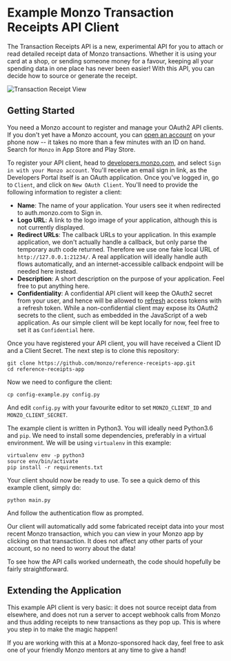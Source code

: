 Example Monzo Transaction Receipts API Client
=========

The Transaction Receipts API is a new, experimental API for you to attach or read detailed receipt data of Monzo transactions. Whether it is using your card at a shop, or sending someone money for a favour, keeping all your spending data in one place has never been easier! With this API, you can decide how to source or generate the receipt.

![Transaction Receipt View](https://user-images.githubusercontent.com/42541688/51318101-42637c00-1a51-11e9-98eb-f73cacff9bdc.jpg)

## Getting Started
You need a Monzo account to register and manage your OAuth2 API clients. If you don't yet have a Monzo account, you can [open an account](https://monzo.com) on your phone now -- it takes no more than a few minutes with an ID on hand. Search for `Monzo` in App Store and Play Store.

To register your API client, head to [developers.monzo.com](http://developers.monzo.com), and select `Sign in with your Monzo account`. You'll receive an email sign in link, as the Developers Portal itself is an OAuth application. Once you've logged in, go to `Client`, and click on `New OAuth Client`. You'll need to provide the following information to register a client:

* **Name**: The name of your application. Your users see it when redirected to auth.monzo.com to Sign in.
* **Logo URL**: A link to the logo image of your application, although this is not currently displayed.
* **Redirect URLs**: The callback URLs to your application. In this example application, we don't actually handle a callback, but only parse the temporary auth code returned. Therefore we use one fake local URL of `http://127.0.0.1:21234/`. A real application will ideally handle auth flows automatically, and an internet-accessible callback endpoint will be needed here instead.
* **Description**: A short description on the purpose of your application. Feel free to put anything here.
* **Confidentiality**: A confidential API client will keep the OAuth2 secret from your user, and hence will be allowed to [refresh](https://docs.monzo.com/#refreshing-access) access tokens with a refresh token. While a non-confidential client may expose its OAuth2 secrets to the client, such as embedded in the JavaScript of a web application. As our simple client will be kept locally for now, feel free to set it as `Confidential` here.

Once you have registered your API client, you will have received a Client ID and a Client Secret. The next step is to clone this repository:
```
git clone https://github.com/monzo/reference-receipts-app.git
cd reference-receipts-app
```

Now we need to configure the client:
```
cp config-example.py config.py
```
And edit `config.py` with your favourite editor to set `MONZO_CLIENT_ID` and `MONZO_CLIENT_SECRET`. 

The example client is written in Python3. You will ideally need Python3.6 and `pip`. We need to install some dependencies, preferably in a virtual environment. We will be using `virtualenv` in this example:
```
virtualenv env -p python3
source env/bin/activate
pip install -r requirements.txt
```

Your client should now be ready to use. To see a quick demo of this example client, simply do:
```
python main.py
```
And follow the authentication flow as prompted.

Our client will automatically add some fabricated receipt data into your most recent Monzo transaction, which you can view in your Monzo app by clicking on that transaction. It does not affect any other parts of your account, so no need to worry about the data!

To see how the API calls worked underneath, the code should hopefully be fairly straightforward.

## Extending the Application
This example API client is very basic: it does not source receipt data from elsewhere, and does not run a server to accept webhook calls from Monzo and thus adding receipts to new transactions as they pop up. This is where you step in to make the magic happen! 

If you are working with this at a Monzo-sponsored hack day, feel free to ask one of your friendly Monzo mentors at any time to give a hand!
